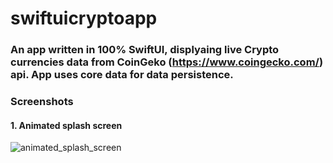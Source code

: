 # swiftuicryptoapp
### An app written in 100% SwiftUI, displyaing live Crypto currencies data from CoinGeko (https://www.coingecko.com/) api. App uses core data for data persistence. 

### Screenshots

#### 1. Animated splash screen

![animated_splash_screen](https://user-images.githubusercontent.com/2304583/216149514-7dacaecf-88c9-45fa-abb6-aac045031bd4.png)
